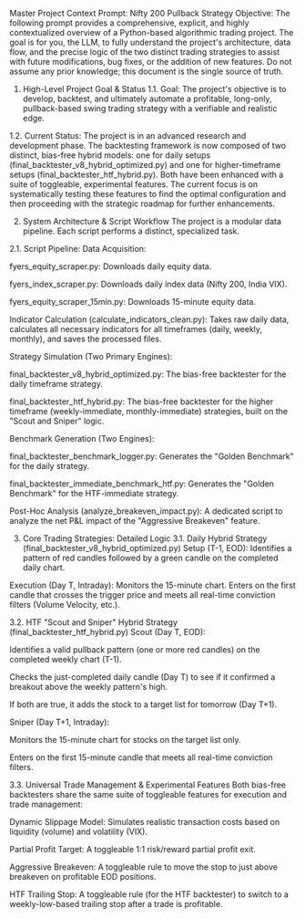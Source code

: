 Master Project Context Prompt: Nifty 200 Pullback Strategy
Objective: The following prompt provides a comprehensive, explicit, and highly contextualized overview of a Python-based algorithmic trading project. The goal is for you, the LLM, to fully understand the project's architecture, data flow, and the precise logic of the two distinct trading strategies to assist with future modifications, bug fixes, or the addition of new features. Do not assume any prior knowledge; this document is the single source of truth.

1. High-Level Project Goal & Status
1.1. Goal:
The project's objective is to develop, backtest, and ultimately automate a profitable, long-only, pullback-based swing trading strategy with a verifiable and realistic edge.

1.2. Current Status:
The project is in an advanced research and development phase. The backtesting framework is now composed of two distinct, bias-free hybrid models: one for daily setups (final_backtester_v8_hybrid_optimized.py) and one for higher-timeframe setups (final_backtester_htf_hybrid.py). Both have been enhanced with a suite of toggleable, experimental features. The current focus is on systematically testing these features to find the optimal configuration and then proceeding with the strategic roadmap for further enhancements.

2. System Architecture & Script Workflow
The project is a modular data pipeline. Each script performs a distinct, specialized task.

2.1. Script Pipeline:
Data Acquisition:

fyers_equity_scraper.py: Downloads daily equity data.

fyers_index_scraper.py: Downloads daily index data (Nifty 200, India VIX).

fyers_equity_scraper_15min.py: Downloads 15-minute equity data.

Indicator Calculation (calculate_indicators_clean.py): Takes raw daily data, calculates all necessary indicators for all timeframes (daily, weekly, monthly), and saves the processed files.

Strategy Simulation (Two Primary Engines):

final_backtester_v8_hybrid_optimized.py: The bias-free backtester for the daily timeframe strategy.

final_backtester_htf_hybrid.py: The bias-free backtester for the higher timeframe (weekly-immediate, monthly-immediate) strategies, built on the "Scout and Sniper" logic.

Benchmark Generation (Two Engines):

final_backtester_benchmark_logger.py: Generates the "Golden Benchmark" for the daily strategy.

final_backtester_immediate_benchmark_htf.py: Generates the "Golden Benchmark" for the HTF-immediate strategy.

Post-Hoc Analysis (analyze_breakeven_impact.py): A dedicated script to analyze the net P&L impact of the "Aggressive Breakeven" feature.

3. Core Trading Strategies: Detailed Logic
3.1. Daily Hybrid Strategy (final_backtester_v8_hybrid_optimized.py)
Setup (T-1, EOD): Identifies a pattern of red candles followed by a green candle on the completed daily chart.

Execution (Day T, Intraday): Monitors the 15-minute chart. Enters on the first candle that crosses the trigger price and meets all real-time conviction filters (Volume Velocity, etc.).

3.2. HTF "Scout and Sniper" Hybrid Strategy (final_backtester_htf_hybrid.py)
Scout (Day T, EOD):

Identifies a valid pullback pattern (one or more red candles) on the completed weekly chart (T-1).

Checks the just-completed daily candle (Day T) to see if it confirmed a breakout above the weekly pattern's high.

If both are true, it adds the stock to a target list for tomorrow (Day T+1).

Sniper (Day T+1, Intraday):

Monitors the 15-minute chart for stocks on the target list only.

Enters on the first 15-minute candle that meets all real-time conviction filters.

3.3. Universal Trade Management & Experimental Features
Both bias-free backtesters share the same suite of toggleable features for execution and trade management:

Dynamic Slippage Model: Simulates realistic transaction costs based on liquidity (volume) and volatility (VIX).

Partial Profit Target: A toggleable 1:1 risk/reward partial profit exit.

Aggressive Breakeven: A toggleable rule to move the stop to just above breakeven on profitable EOD positions.

HTF Trailing Stop: A toggleable rule (for the HTF backtester) to switch to a weekly-low-based trailing stop after a trade is profitable.